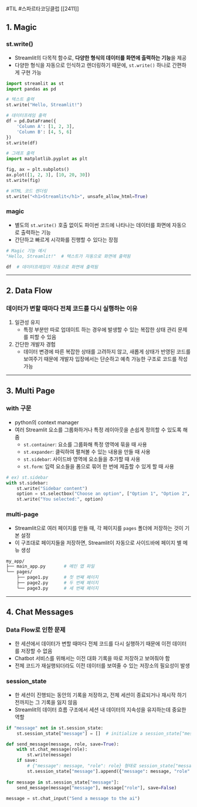 #TIL #스파르타코딩클럽 [[2411]]

## 1. Magic
### st.write()
- Streamlit의 다목적 함수로, **다양한 형식의 데이터를 화면에 출력하는 기능**을 제공
- 다양한 형식을 자동으로 인식하고 렌더링하기 때문에, `st.write()` 하나로 간편하게 구현 가능
```python
import streamlit as st
import pandas as pd

# 텍스트 출력
st.write("Hello, Streamlit!")

# 데이터프레임 출력
df = pd.DataFrame({
    'Column A': [1, 2, 3],
    'Column B': [4, 5, 6]
})
st.write(df)

# 그래프 출력
import matplotlib.pyplot as plt

fig, ax = plt.subplots()
ax.plot([1, 2, 3], [10, 20, 30])
st.write(fig)

# HTML 코드 렌더링
st.write("<h1>Streamlit</h1>", unsafe_allow_html=True)
```


### magic
- 별도의 `st.write()` 호출 없이도 파이썬 코드에 나타나는 데이터를 화면에 자동으로 출력하는 기능
- 간단하고 빠르게 시각화를 진행할 수 있다는 장점
```python
# Magic 기능 예시
"Hello, Streamlit!"  # 텍스트가 자동으로 화면에 출력됨

df  # 데이터프레임이 자동으로 화면에 출력됨
```

---
## 2. Data Flow
### **데이터가 변할 때마다 전체 코드를 다시 실행**하는 이유
1. 일관성 유지
	- 특정 부분만 따로 업데이트 하는 경우에 발생할 수 있는 복잡한 상태 관리 문제를 피할 수 있음
2. 간단한 개발자 경험
	- 데이터 변경에 따른 복잡한 상태를 고려하지 않고, 새롭게 상태가 반영된 코드를 보여주기 때문에 개발자 입장에서는 단순하고 예측 가능한 구조로 코드를 작성 가능


---
## 3. Multi Page
### with 구문
- python의 context manager
- 여러 Streamlit 요소를 그룹화하거나 특정 레이아웃을 손쉽게 정의할 수 있도록 해줌
	- `st.container`: 요소를 그룹화해 특정 영역에 묶을 때 사용
	- `st.expander`: 클릭하여 펼쳐볼 수 있는 내용을 만들 때 사용
	- `st.sidebar`: 사이드바 영역에 요소들을 추가할 때 사용
	- `st.form`: 입력 요소들을 폼으로 묶어 한 번에 제출할 수 있게 할 때 사용
```python
# ex) st.sidebar
with st.sidebar:
    st.write("Sidebar content")
    option = st.selectbox("Choose an option", ["Option 1", "Option 2", "Option 3"])
    st.write("You selected:", option)
```


### multi-page
- Streamlit으로 여러 페이지를 만들 때, 각 페이지를 `pages` 폴더에 저장하는 것이 기본 설정
- 이 구조대로 페이지들을 저장하면, Streamlit이 자동으로 사이드바에 페이지 별 메뉴 생성
```bash
my_app/
├── main_app.py       # 메인 앱 파일
└── pages/
    ├── page1.py      # 첫 번째 페이지
    ├── page2.py      # 두 번째 페이지
    └── page3.py      # 세 번째 페이지
```

---
## 4. Chat Messages
### Data Flow로 인한 문제
- 한 세션에서 데이터가 변할 때마다 전체 코드를 다시 실행하기 때문에 이전 데이터를 저장할 수 없음
- Chatbot 서비스를 위해서는 이전 대화 기록을 따로 저장하고 보여줘야 함
- 전체 코드가 재실행되더라도 이전 데이터를 보여줄 수 있는 저장소의 필요성이 발생


### session_state
- 한 세션이 진행되는 동안의 기록을 저장하고, 전체 세션이 종료되거나 재시작 하기 전까지는 그 기록을 잃지 않음
- Streamlit의 데이터 흐름 구조에서 세션 내 데이터의 지속성을 유지하는데 중요한 역할
```python
if "message" not in st.session_state:
    st.session_state["message"] = []  # initialize a session_state["message"] list

def send_message(message, role, save=True):
    with st.chat_message(role):
        st.write(message)
    if save:
	    # {"message": message, "role": role} 형태로 session_state["message"]에 저장
        st.session_state["message"].append({"message": message, "role": role})
        
for message in st.session_state["message"]:
    send_message(message["message"], message["role"], save=False)
    
message = st.chat_input("Send a message to the ai")
```
